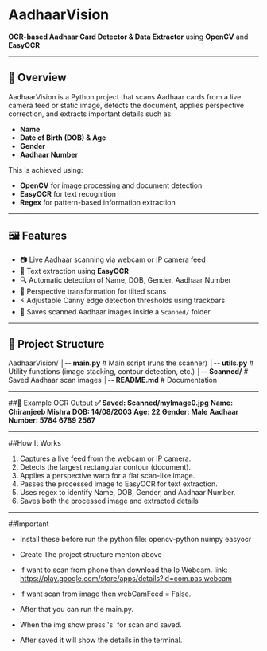 # AadhaarVision  
**OCR-based Aadhaar Card Detector & Data Extractor** using **OpenCV** and **EasyOCR**  

---

## 📌 Overview
AadhaarVision is a Python project that scans Aadhaar cards from a live camera feed or static image, detects the document, applies perspective correction, and extracts important details such as:
- **Name**
- **Date of Birth (DOB) & Age**
- **Gender**
- **Aadhaar Number**

This is achieved using:
- **OpenCV** for image processing and document detection  
- **EasyOCR** for text recognition  
- **Regex** for pattern-based information extraction  

---

## 🖼 Features
- 📷 Live Aadhaar scanning via webcam or IP camera feed  
- 📝 Text extraction using **EasyOCR**  
- 🔍 Automatic detection of Name, DOB, Gender, Aadhaar Number  
- 🔄 Perspective transformation for tilted scans  
- ⚡ Adjustable Canny edge detection thresholds using trackbars  
- 💾 Saves scanned Aadhaar images inside a `Scanned/` folder  

---

## 📂 Project Structure
AadhaarVision/
**│-- main.py** # Main script (runs the scanner)
**│-- utils.py** # Utility functions (image stacking, contour detection, etc.)
**│-- Scanned/** # Saved Aadhaar scan images
**│-- README.md** # Documentation

---

##📄 Example OCR Output
**✅ Saved: Scanned/myImage0.jpg**
**Name: Chiranjeeb Mishra**
**DOB: 14/08/2003**
**Age: 22**
**Gender: Male**
**Aadhaar Number: 5784 6789 2567**

---

##How It Works
1. Captures a live feed from the webcam or IP camera.
2. Detects the largest rectangular contour (document).
3. Applies a perspective warp for a flat scan-like image.
4. Passes the processed image to EasyOCR for text extraction.
5. Uses regex to identify Name, DOB, Gender, and Aadhaar Number.
6. Saves both the processed image and extracted details

---

##Important
- Install these before run the python file:
    opencv-python
    numpy
    easyocr

- Create The project structure menton above
- If want to scan from phone then download the Ip Webcam.
    link: https://play.google.com/store/apps/details?id=com.pas.webcam
- If want scan from image then webCamFeed = False.
- After that you can run the main.py.
- When the img show press 's' for scan and saved.
- After saved it will show the details in the terminal.
